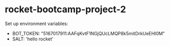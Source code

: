 # rocket-bootcamp-project-2

Set up environment variables:

- BOT_TOKEN: "5167017911:AAFqKvtF1NGjQUcLMQP8k5mitDrkUeEHI0M"
- SALT: 'hello rocket'
